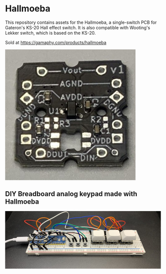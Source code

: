 # Hallmoeba

This repository contains assets for the Hallmoeba, a single-switch PCB for Gateron's KS-20 Hall effect switch. It is also compatible with Wooting's Lekker switch, which is based on the KS-20.

Sold at https://gamaphy.com/products/hallmoeba

![Hallmoeba](/assets/hallmoeba.jpg)

## DIY Breadboard analog keypad made with Hallmoeba
![Breadboard 3k Keypad](/assets/hallmoeba_breadboard_3k_keypad.jpg)

